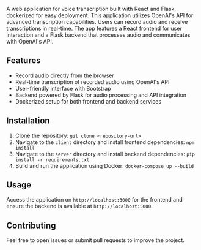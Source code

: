 A web application for voice transcription built with React and Flask, dockerized for easy deployment. This application utilizes OpenAI's API for advanced transcription capabilities. Users can record audio and receive transcriptions in real-time. The app features a React frontend for user interaction and a Flask backend that processes audio and communicates with OpenAI's API.

## Features
- Record audio directly from the browser
- Real-time transcription of recorded audio using OpenAI's API
- User-friendly interface with Bootstrap
- Backend powered by Flask for audio processing and API integration
- Dockerized setup for both frontend and backend services

## Installation
1. Clone the repository: `git clone <repository-url>`
2. Navigate to the `client` directory and install frontend dependencies: `npm install`
3. Navigate to the `server` directory and install backend dependencies: `pip install -r requirements.txt`
4. Build and run the application using Docker: `docker-compose up --build`

## Usage
Access the application on `http://localhost:3000` for the frontend and ensure the backend is available at `http://localhost:5000`.

## Contributing
Feel free to open issues or submit pull requests to improve the project.
